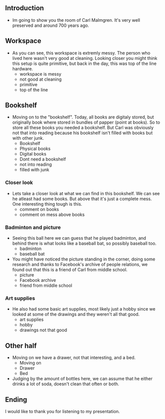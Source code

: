 ## Introduction

* Im going to show you the room of Carl Malmgren. It's very well preserved and around 700 years ago. 


## Workspace

* As you can see, this workspace is extremly messy. The person who lived here wasn't very good at cleaning. Looking closer you might think this setup is quite primitive, but back in the day, this was top of the line hardware.
  - workspace is messy
  - not good at cleaning
  - primitive
  - top of the line

## Bookshelf
* Moving on to the "bookshelf". Today, all books are digitaly stored, but originally book where stored in bundles of papper (point at books). So to store all these books you needed a bookshelf. But Carl was obviously not that into reading because his bookshelf isn't filled with books but with other junk.
  - Bookshelf 
  - Physical books
  - Digital books
  - Dont need a bookshelf
  - not into reading
  - filled with junk

### Closer look
* Lets take a closer look at what we can find in this bookshelf. We can see he atleast had some books. But above that it's just a complete mess. One interesting thing tough is this.
  * comment on books
  * comment on mess above books

###  Badminton and picture

* Seeing this ball here we can guess that he played badminton, and behind there is what looks like a baseball bat, so possibly baseball too. 
  * badminton
  * baseball bat
* You might have noticed the picture standing in the corner, doing some research and thanks to Facebook's archive of people relations, we found out that this is a friend of Carl from middle school.
  * picture
  * Facebook archive
  * friend from middle school

### Art supplies

* He also had some basic art supplies, most likely just a hobby since we looked at some of the drawings and they weren't all that good.
  * art supplies
  * hobby
  * drawings not that good

## Other half

* Moving on we have a drawer, not that interesting, and a bed.
  * Moving on
  * Drawer
  * Bed
* Judging by the amount of bottles here, we can assume that he either drinks a lot of soda, doesn't clean that often or both.

## Ending

I would like to thank you for listening to my presentation.